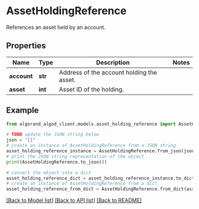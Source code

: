 # AssetHoldingReference

References an asset held by an account.

## Properties

Name | Type | Description | Notes
------------ | ------------- | ------------- | -------------
**account** | **str** | Address of the account holding the asset. | 
**asset** | **int** | Asset ID of the holding. | 

## Example

```python
from algorand_algod_client.models.asset_holding_reference import AssetHoldingReference

# TODO update the JSON string below
json = "{}"
# create an instance of AssetHoldingReference from a JSON string
asset_holding_reference_instance = AssetHoldingReference.from_json(json)
# print the JSON string representation of the object
print(AssetHoldingReference.to_json())

# convert the object into a dict
asset_holding_reference_dict = asset_holding_reference_instance.to_dict()
# create an instance of AssetHoldingReference from a dict
asset_holding_reference_from_dict = AssetHoldingReference.from_dict(asset_holding_reference_dict)
```
[[Back to Model list]](../README.md#documentation-for-models) [[Back to API list]](../README.md#documentation-for-api-endpoints) [[Back to README]](../README.md)


